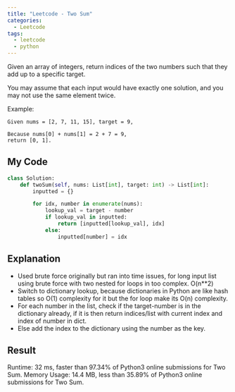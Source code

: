 ```yaml
---
title: "Leetcode - Two Sum"
categories:
  - Leetcode
tags:
  - leetcode
  - python
---
```

Given an array of integers, return indices of the two numbers such that they add up to a specific target.

You may assume that each input would have exactly one solution, and you may not use the same element twice.

Example:

```
Given nums = [2, 7, 11, 15], target = 9,

Because nums[0] + nums[1] = 2 + 7 = 9,
return [0, 1].
```



## My Code

```python
class Solution:
    def twoSum(self, nums: List[int], target: int) -> List[int]:
        inputted = {}

        for idx, number in enumerate(nums):
            lookup_val = target - number
            if lookup_val in inputted:
                return [inputted[lookup_val], idx]
            else:
                inputted[number] = idx
```

## Explanation

* Used brute force originally but ran into time issues, for long input list using brute force with two nested for loops in too complex. O(n**2)
* Switch to dictionary lookup, because dictionaries in Python are like hash tables so O(1) complexity for it but the for loop make its O(n) complexity.
* For each number in the list, check if the target-number is in the dictionary already, if it is then return indices/list with current index and index of number in dict.
* Else add the index to the dictionary using the number as the key.

## Result

Runtime: 32 ms, faster than 97.34% of Python3 online submissions for Two Sum.
Memory Usage: 14.4 MB, less than 35.89% of Python3 online submissions for Two Sum.
